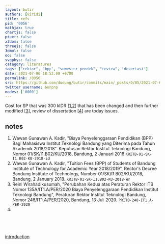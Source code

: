 ```yaml
---
layout: butir
authors: [viridi]
title: refs
pid: '0056'
mathjax: true
chartjs: false
ptext: false
x3dom: false
threejs: false
3dmol: false
oo: false
svgphys: false
category: literatures
tags: ["rektor", "bpp", "semester pendek", "review", "desertasi"]
date: 2021-07-06 18:52:00 +0700
permalink: /0056
src: https://github.com/dudung/butir/commits/main/_posts/0/05/2021-07-06-refs.md
twitter_username: 6unpnp
nodes: ['0000']
---
```

Cost for SP that was 300 kIDR [[1](#r01),[2](#r02)] that has been changed and then further modified [[3](#r03)], review of dissertation [[4](#r04)] are today issues.


## notes
1. <a name=r01></a>Wawan Gunawan A. Kadir, "Biaya Penyelenggaraan Pendidikan (BPP) Bagi Mahasiswa Institut Teknologi Bandung yang Diterima pada Tahun Akademik 2018/2018". Keputusan Rektor Institut Teknologi Bandung, Nomor 01/SK/I1.B02/KU/2018, Bandung, 2 Januari 2018 `KRITB-01-SK-I1.B02-KU-2018-id`
2. <a name=r03></a>Wawan Gunawan A. Kadir, "Tuition Fees (BPP) of Students of Bandung Institute of Technology for Academic Year 2018/2019", Rector's Decree Bandung Institute of Technology, Number 01/SK/I1.B02/KU/2018, Bandung, 2 January 2018. `KRITB-01-SK-I1.B02-KU-2018-en`
3. <a name=r03></a>Reini Wirahadikusumah, "Perubahan Kedua atas Peraturan Rektor ITB Nomor 135A/IT1.A/PER/2020 Biaya Penyelenggaraan Pendidikan Institut Teknologi Bandung", Peraturan Rektor Institut Teknologi Bandung, Nomor 248/IT1.A/PER/2020, Bandung, 13 Juli 2020. `PRITB-248-IT1.A-PER-2020`
4. <a name=r04></a>


## &nbsp;
[introduction](0000)

